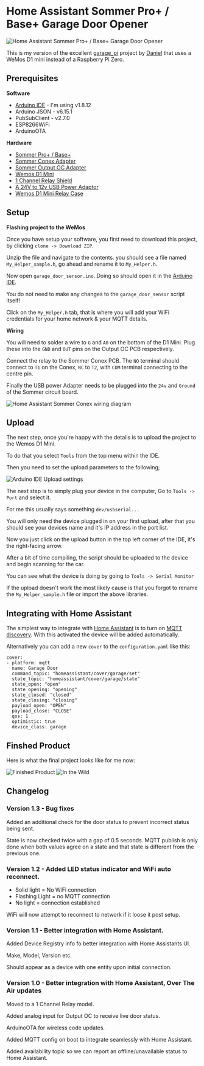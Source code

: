 # Home Assistant Sommer Pro+ / Base+ Garage Door Opener

![Home Assistant Sommer Pro+ / Base+ Garage Door Opener](files/repo_image.png#center)

This is my version of the excellent [garage_pi](https://github.com/azrael783/garage_pi) project by [Daniel](https://github.com/azrael783/) that uses a WeMos D1 mini instead of a Raspberry Pi Zero.

## Prerequisites ##

**Software**
* [Arduino IDE](https://www.arduino.cc/en/main/software) - I'm using v1.8.12
* Arduino JSON - v6.15.1
* PubSubClient - v2.7.0
* ESP8266WiFi
* ArduinoOTA

**Hardware**

* [Sommer Pro+ / Base+](https://www.sommer.eu/en-GB/pro-base.html)
* [Sommer Conex Adapter](https://www.sommer-shops.eu/de/conex.html)
* [Sommer Output OC Adapter](https://www.amazon.co.uk/gp/product/B07XZKDFX9/ref=ppx_yo_dt_b_asin_title_o05_s00?ie=UTF8&psc=1)
* [Wemos D1 Mini](https://docs.wemos.cc/en/latest/d1/d1_mini.html)
* [1 Channel Relay Shield](https://www.amazon.co.uk/gp/product/B07DK1FZF9/ref=ppx_yo_dt_b_asin_title_o03_s00?ie=UTF8&psc=1)
* [A 24V to 12v USB Power Adaptor](https://www.amazon.co.uk/gp/product/B07NMPDDN7/ref=ppx_yo_dt_b_asin_title_o02_s00?ie=UTF8&psc=1)
* [Wemos D1 Mini Relay Case](https://www.thingiverse.com/thing:2667568)

## Setup ##

**Flashing project to the WeMos**

Once you have setup your software, you first need to download this project, by clicking `clone -> Download ZIP`.

Unzip the file and navigate to the contents. you should see a file named `My_Helper_sample.h`, go ahead and rename it to `My_Helper.h`.

Now open `garage_door_sensor.ino`. Doing so should open it in the [Arduino IDE](https://www.arduino.cc/en/main/software).

You do not need to make any changes to the `garage_door_sensor` script itself!

Click on the `My_Helper.h` tab, that is where you will add your WiFi credentials for your home network & your MQTT details.

**Wiring**

You will need to solder a wire to `G` and `A0` on the bottom of the D1 Mini. Plug these into the `GND` and `OUT` pins on the Output OC PCB respectively.

Connect the relay to the Sommer Conex PCB. The `NO` terminal should connect to `T1` on the Conex, `NC` to `T2`, with `COM` terminal connecting to the centre pin.

Finally the USB power Adapter needs to be plugged into the `24v` and `Ground` of the Sommer circuit board.

![Home Assistant Sommer Conex wiring diagram](files/garage_door_sensor_fritz.png)

## Upload ##

The next step, once you're happy with the details is to upload the project to the Wemos D1 Mini.

To do that you select `Tools` from the top menu within the IDE.

Then you need to set the upload parameters to the following;

![Arduino IDE Upload settings](files/upload_settings.png)

The next step is to simply plug your device in the computer, Go to `Tools -> Port` and select it.

For me this usually says something `dev/usbserial...`

You will only need the device plugged in on your first upload, after that you should see your devices name and it's IP address in the port list.

Now you just click on the upload button in the top left corner of the IDE, it's the right-facing arrow.

After a bit of time compiling, the script should be uploaded to the device and begin scanning for the car.

You can see what the device is doing by going to `Tools -> Serial Monitor`

If the upload doesn't work the most likely cause is that you forgot to rename the `My_Helper_sample.h` file or import the above libraries.

## Integrating with Home Assistant ##

The simplest way to integrate with [Home Assistant](https://home-assistant.io) is to turn on [MQTT discovery](https://www.home-assistant.io/docs/mqtt/discovery/). With this activated the device will be added automatically.

Alternatively you can add a new `cover` to the `configuration.yaml` like this:

    cover:
    - platform: mqtt
      name: Garage Door
      command_topic: "homeassistant/cover/garage/set"
      state_topic: "homeassistant/cover/garage/state"
      state_open: "open"
      state_opening: "opening"
      state_closed: "closed"
      state_closing: "closing"
      payload_open: "OPEN"
      payload_close: "CLOSE"
      qos: 1
      optimistic: true
      device_class: garage

## Finshed Product ##

Here is what the final project looks like for me now:

![Finished Product](files/finished_product.jpg)
![In the Wild](files/in_the_wild.jpg)

## Changelog ##

### Version 1.3 - Bug fixes ###

Added an additional check for the door status to prevent incorrect status being sent.

State is now checked twice with a gap of 0.5 seconds. MQTT publish is only done when both values agree on a state and that state is different from the previous one.

### Version 1.2 - Added LED status indicator and WiFi auto reconnect. ###

* Solid light = No WiFi connection
* Flashing Light = no MQTT connection
* No light = connection established

WiFi will now attempt to reconnect to network if it loose it post setup.

### Version 1.1 - Better integration with Home Assistant. ###

Added Device Registry info fo better integration with Home Assistants UI.

Make, Model, Version etc.

Should appear as a device with one entity upon initial connection.

### Version 1.0 - Better integration with Home Assistant, Over The Air updates ###

Moved to a 1 Channel Relay model.

Added analog input for Output OC to receive live door status.

ArduinoOTA for wireless code updates.

Added MQTT config on boot to integrate seamlessly with Home Assistant.

Added availability topic so we can report an offline/unavailable status to Home Assistant.
